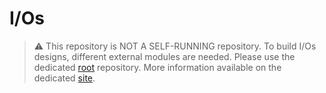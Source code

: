 # I/Os

> :warning: This repository is NOT A SELF-RUNNING repository.
> To build I/Os designs, different external modules are needed. Please use the dedicated [root](https://github.com/herd-ware/root) repository. More information available on the dedicated [site](https://herd-ware.github.io/).
